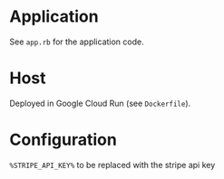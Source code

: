 # Application
See `app.rb` for the application code.

# Host
Deployed in Google Cloud Run (see `Dockerfile`).

# Configuration
`%STRIPE_API_KEY%` to be replaced with the stripe api key